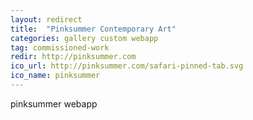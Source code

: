 ```yaml
---
layout: redirect
title:  "Pinksummer Contemporary Art"
categories: gallery custom webapp
tag: commissioned-work
redir: http://pinksummer.com
ico_url: http://pinksummer.com/safari-pinned-tab.svg
ico_name: pinksummer
---
```


pinksummer webapp

